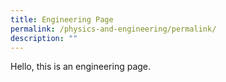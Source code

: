```yaml
---
title: Engineering Page
permalink: /physics-and-engineering/permalink/
description: ""
---
```

Hello, this is an engineering page. 